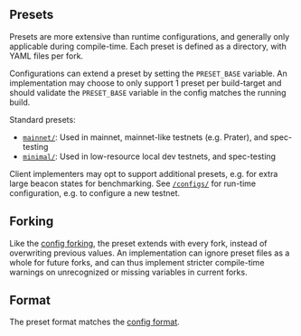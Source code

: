 ## Presets

Presets are more extensive than runtime configurations, and generally only applicable during compile-time.
Each preset is defined as a directory, with YAML files per fork.

Configurations can extend a preset by setting the `PRESET_BASE` variable.
An implementation may choose to only support 1 preset per build-target and should validate
the `PRESET_BASE` variable in the config matches the running build.

Standard presets:
- [`mainnet/`](./mainnet): Used in mainnet, mainnet-like testnets (e.g. Prater), and spec-testing
- [`minimal/`](./minimal): Used in low-resource local dev testnets, and spec-testing

Client implementers may opt to support additional presets, e.g. for extra large beacon states for benchmarking.
See [`/configs/`](../configs) for run-time configuration, e.g. to configure a new testnet.

## Forking

Like the [config forking](../configs/README.md#forking),
the preset extends with every fork, instead of overwriting previous values.
An implementation can ignore preset files as a whole for future forks,
and can thus implement stricter compile-time warnings on unrecognized or missing variables in current forks.

## Format

The preset format matches the [config format](../configs/README.md#format).
